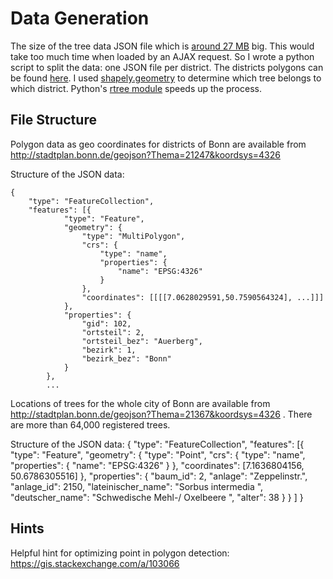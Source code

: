 # Data Generation

The size of the tree data JSON file which is [around 27 MB](http://stadtplan.bonn.de/geojson?Thema=21367&koordsys=4326) big. This would take too much time when loaded by an AJAX request. So I wrote a python script to split the data: one JSON file per district. The districts polygons can be found [here](http://stadtplan.bonn.de/geojson?Thema=21247&koordsys=4326). I used [shapely.geometry](https://pypi.python.org/pypi/Shapely) to determine which tree belongs to which district. Python's [rtree module](https://pypi.python.org/pypi/Rtree/) speeds up the process.

## File Structure
Polygon data as geo coordinates for districts of Bonn are available from http://stadtplan.bonn.de/geojson?Thema=21247&koordsys=4326

Structure of the JSON data:

    {
        "type": "FeatureCollection",
        "features": [{
                "type": "Feature",
                "geometry": {
                    "type": "MultiPolygon",
                    "crs": {
                        "type": "name",
                        "properties": {
                            "name": "EPSG:4326"
                        }
                    },
                    "coordinates": [[[[7.0628029591,50.7590564324], ...]]]
                },
                "properties": {
                    "gid": 102,
                    "ortsteil": 2,
                    "ortsteil_bez": "Auerberg",
                    "bezirk": 1,
                    "bezirk_bez": "Bonn"
                }
            },
            ...

Locations of trees for the whole city of Bonn are available from http://stadtplan.bonn.de/geojson?Thema=21367&koordsys=4326 . There are more than 64,000 registered trees.

Structure of the JSON data:
    {
        "type": "FeatureCollection",
        "features": [{
                "type": "Feature",
                "geometry": {
                    "type": "Point",
                    "crs": {
                        "type": "name",
                        "properties": {
                            "name": "EPSG:4326"
                        }
                    },
                    "coordinates": [7.1636804156, 50.6786305516]
                },
                "properties": {
                    "baum_id": 2,
                    "anlage": "Zeppelinstr.",
                    "anlage_id": 2150,
                    "lateinischer_name": "Sorbus intermedia                                                                                   ",
                    "deutscher_name": "Schwedische Mehl-/ Oxelbeere                      ",
                    "alter": 38
                }
            }
        ]
    }

## Hints
Helpful hint for optimizing point in polygon detection: https://gis.stackexchange.com/a/103066
